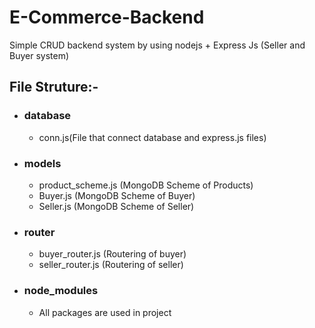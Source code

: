# E-Commerce-Backend
Simple CRUD backend system by using nodejs + Express Js (Seller and Buyer system)

## File Struture:-

  * ### database<br />
    * conn.js(File that connect database and express.js files)<br />
  * ### models<br />
    * product_scheme.js (MongoDB Scheme of Products)<br />
    * Buyer.js (MongoDB Scheme of Buyer)<br />
    * Seller.js (MongoDB Scheme of Seller)<br />
  * ### router<br />
    * buyer_router.js (Routering of buyer)<br />
    * seller_router.js (Routering of seller)<br />
  * ### node_modules<br />
    * All packages are used in project<br />
    